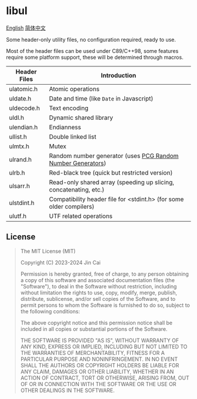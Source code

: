 # libul

[English](README.md)	[简体中文](README_zh_CN.md)

Some header-only utility files, no configuration required, ready to use.

Most of the header files can be used under C89/C++98, some features require some platform support, these will be determined through macros.

| Header Files | Introduction                                                 |
| ------------ | ------------------------------------------------------------ |
| ulatomic.h   | Atomic operations                                            |
| uldate.h     | Date and time (like `Date` in Javascript)                    |
| uldecode.h   | Text encoding                                                |
| uldl.h       | Dynamic shared library                                       |
| ulendian.h   | Endianness                                                   |
| ullist.h     | Double linked list                                           |
| ulmtx.h      | Mutex                                                        |
| ulrand.h     | Random number generator (uses [PCG Random Number Generators](https://www.pcg-random.org/)) |
| ulrb.h       | Red-black tree (quick but restricted version)                |
| ulsarr.h     | Read-only shared array (speeding up slicing, concatenating, etc.) |
| ulstdint.h   | Compatibility header file for <stdint.h> (for some older compilers) |
| ulutf.h      | UTF related operations                                       |

## License

> The MIT License (MIT)
>
> Copyright (C) 2023-2024 Jin Cai
>
> Permission is hereby granted, free of charge, to any person obtaining a copy
> of this software and associated documentation files (the "Software"), to deal
> in the Software without restriction, including without limitation the rights
> to use, copy, modify, merge, publish, distribute, sublicense, and/or sell
> copies of the Software, and to permit persons to whom the Software is
> furnished to do so, subject to the following conditions:
>
> The above copyright notice and this permission notice shall be included in all
> copies or substantial portions of the Software.
>
> THE SOFTWARE IS PROVIDED "AS IS", WITHOUT WARRANTY OF ANY KIND, EXPRESS OR
> IMPLIED, INCLUDING BUT NOT LIMITED TO THE WARRANTIES OF MERCHANTABILITY,
> FITNESS FOR A PARTICULAR PURPOSE AND NONINFRINGEMENT. IN NO EVENT SHALL THE
> AUTHORS OR COPYRIGHT HOLDERS BE LIABLE FOR ANY CLAIM, DAMAGES OR OTHER
> LIABILITY, WHETHER IN AN ACTION OF CONTRACT, TORT OR OTHERWISE, ARISING FROM,
> OUT OF OR IN CONNECTION WITH THE SOFTWARE OR THE USE OR OTHER DEALINGS IN THE
> SOFTWARE.
